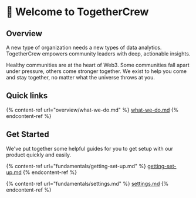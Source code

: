 # 👋 Welcome to TogetherCrew

## Overview

A new type of organization needs a new types of data analytics. TogetherCrew empowers community leaders with deep, actionable insights.&#x20;

Healthy communities are at the heart of Web3. Some communities fall apart under pressure, others come stronger together. We exist to help you come and stay together, no matter what the universe throws at you.



## Quick links

{% content-ref url="overview/what-we-do.md" %}
[what-we-do.md](overview/what-we-do.md)
{% endcontent-ref %}

## Get Started

We've put together some helpful guides for you to get setup with our product quickly and easily.

{% content-ref url="fundamentals/getting-set-up.md" %}
[getting-set-up.md](fundamentals/getting-set-up.md)
{% endcontent-ref %}

{% content-ref url="fundamentals/settings.md" %}
[settings.md](fundamentals/settings.md)
{% endcontent-ref %}

